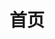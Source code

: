 ---
home: true
layout: BlogHome
icon: home
title: 首页
heroText: Youmans' Blog
heroFullScreen: true
bgImage: "/asakura.webp"
tagline: Attention is all I need.
footer: <a href="https://beian.miit.gov.cn/">京ICP备2021005533号-1</a>
---